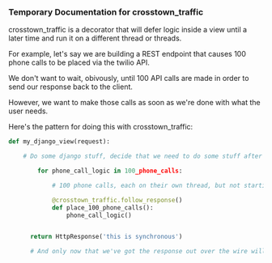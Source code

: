 ### Temporary Documentation for crosstown_traffic

crosstown_traffic is a decorator that will defer logic inside a view until a later time and run it on a different thread or threads.

For example, let's say we are building a REST endpoint that causes 100 phone calls to be placed via the twilio API.

We don't want to wait, obivously, until 100 API calls are made in order to send our response back to the client.

However, we want to make those calls as soon as we're done with what the user needs.

Here's the pattern for doing this with crosstown_traffic:


```python
def my_django_view(request):

    # Do some django stuff, decide that we need to do some stuff after the request is over (like place 100 phone calls via the Twilio API)

        for phone_call_logic in 100_phone_calls:

            # 100 phone calls, each on their own thread, but not starting until the response has gone out over the wire

            @crosstown_traffic.follow_response()
            def place_100_phone_calls():
                phone_call_logic()


      return HttpResponse('this is synchronous')

      # And only now that we've got the response out over the wire will place_100_phone_calls happen.
```
